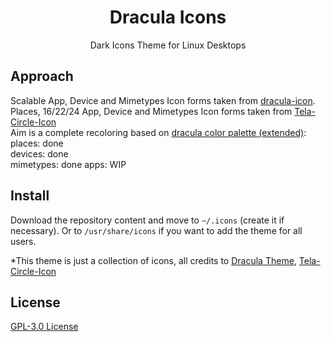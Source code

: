 <h1 align="center">
  Dracula Icons
  <br>
</h1>

<p align="center">
  Dark Icons Theme for Linux Desktops
</p>

## Approach
Scalable App, Device and Mimetypes Icon forms taken from [dracula-icon](https://github.com/m4thewz/dracula-icons).  
Places, 16/22/24 App, Device and Mimetypes Icon forms taken from  [Tela-Circle-Icon](https://github.com/vinceliuice/Tela-circle-icon-theme)  
Aim is a complete recoloring based on [dracula color palette (extended)](dracula.gpl):  
places: done  
devices: done   
mimetypes: done
apps: WIP

## Install
Download the repository content and move to `~/.icons` (create it if necessary). Or to `/usr/share/icons` if you want to add the theme for all users.

*This theme is just a collection of icons, all credits to [Dracula Theme](https://draculatheme.com), [Tela-Circle-Icon](https://github.com/vinceliuice/Tela-circle-icon-theme)

## License

[GPL-3.0 License](./LICENSE.md)
